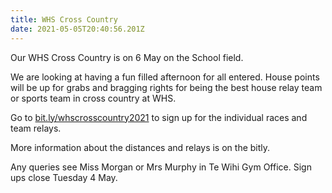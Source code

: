```yaml
---
title: WHS Cross Country
date: 2021-05-05T20:40:56.201Z
---
```

Our WHS Cross Country is on 6 May on the School field. 

We are looking at having a fun filled afternoon for all entered. House points will be up for grabs and bragging rights for being the best house relay team or sports team in cross country at WHS.

Go to [bit.ly/whscrosscountry2021](https://docs.google.com/forms/d/e/1FAIpQLSeeqsDSNRWHJ22KuAR_szKkJba3-cWki9L5Wa5ruwr4IZkEcA/viewform) to sign up for the individual races and team relays. 

More information about the distances and relays is on the bitly. 

Any queries see Miss Morgan or Mrs Murphy in Te Wihi Gym Office.
Sign ups close Tuesday 4 May.